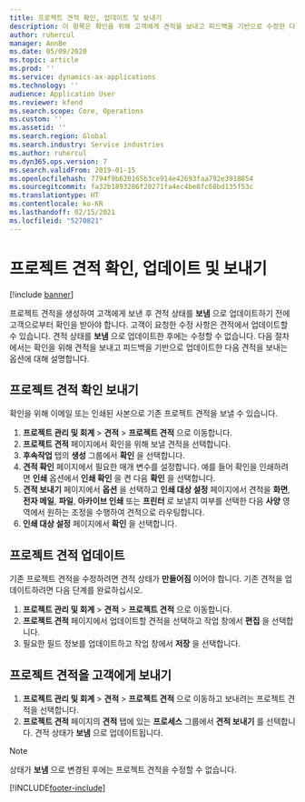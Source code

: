 ```yaml
---
title: 프로젝트 견적 확인, 업데이트 및 보내기
description: 이 항목은 확인을 위해 고객에게 견적을 보내고 피드백을 기반으로 수정한 다음 견적을 다시 보내는 방법에 대한 정보를 제공합니다.
author: ruhercul
manager: AnnBe
ms.date: 05/09/2020
ms.topic: article
ms.prod: ''
ms.service: dynamics-ax-applications
ms.technology: ''
audience: Application User
ms.reviewer: kfend
ms.search.scope: Core, Operations
ms.custom: ''
ms.assetid: ''
ms.search.region: Global
ms.search.industry: Service industries
ms.author: ruhercul
ms.dyn365.ops.version: 7
ms.search.validFrom: 2019-01-15
ms.openlocfilehash: 7794f9b620165b3ce914e42693faa792e3918854
ms.sourcegitcommit: fa32b1893286f20271fa4ec4be8fc68bd135f53c
ms.translationtype: HT
ms.contentlocale: ko-KR
ms.lasthandoff: 02/15/2021
ms.locfileid: "5270821"
---
```

# <a name="confirm-update-and-send-a-project-quotation"></a>프로젝트 견적 확인, 업데이트 및 보내기

[!include [banner](../includes/banner.md)]

프로젝트 견적을 생성하여 고객에게 보낸 후 견적 상태를 **보냄** 으로 업데이트하기 전에 고객으로부터 확인을 받아야 합니다. 고객이 요청한 수정 사항은 견적에서 업데이트할 수 있습니다. 견적 상태를 **보냄** 으로 업데이트한 후에는 수정할 수 없습니다. 다음 절차에서는 확인을 위해 견적을 보내고 피드백을 기반으로 업데이트한 다음 견적을 보내는 옵션에 대해 설명합니다.

## <a name="send-a-project-quotation-confirmation"></a>프로젝트 견적 확인 보내기  

확인을 위해 이메일 또는 인쇄된 사본으로 기존 프로젝트 견적을 보낼 수 있습니다. 

1. **프로젝트 관리 및 회계** > **견적** > **프로젝트 견적** 으로 이동합니다. 
2. **프로젝트 견적** 페이지에서 확인을 위해 보낼 견적을 선택합니다. 
3. **후속작업** 탭의 **생성** 그룹에서 **확인** 을 선택합니다. 
4. **견적 확인** 페이지에서 필요한 매개 변수를 설정합니다. 예를 들어 확인을 인쇄하려면 **인쇄** 옵션에서 **인쇄 확인** 을 켠 다음 **확인** 을 선택합니다.
5. **견적 보내기** 페이지에서 **옵션** 을 선택하고 **인쇄 대상 설정** 페이지에서 견적을 **화면**, **전자 메일**, **파일**, **아카이브 인쇄** 또는 **프린터** 로 보낼지 여부를 선택한 다음 **사양** 영역에서 원하는 조정을 수행하여 견적으로 라우팅합니다.
6. **인쇄 대상 설정** 페이지에서 **확인** 을 선택합니다.  

## <a name="update-a-project-quotation"></a>프로젝트 견적 업데이트

기존 프로젝트 견적을 수정하려면 견적 상태가 **만들어짐** 이어야 합니다. 기존 견적을 업데이트하려면 다음 단계를 완료하십시오. 

1. **프로젝트 관리 및 회계** > **견적** > **프로젝트 견적** 으로 이동합니다.
2. **프로젝트 견적** 페이지에서 업데이트할 견적을 선택하고 작업 창에서 **편집** 을 선택합니다.
3. 필요한 필드 정보를 업데이트하고 작업 창에서 **저장** 을 선택합니다.  

## <a name="send-a-project-quotation-to-a-customer"></a>프로젝트 견적을 고객에게 보내기 

1. **프로젝트 관리 및 회계** > **견적** > **프로젝트 견적** 으로 이동하고 보내려는 프로젝트 견적을 선택합니다.
2. **프로젝트 견적** 페이지의 **견적** 탭에 있는 **프로세스** 그룹에서 **견적 보내기** 를 선택합니다. 견적 상태가 **보냄** 으로 업데이트됩니다.

> [!NOTE]
> 상태가 **보냄** 으로 변경된 후에는 프로젝트 견적을 수정할 수 없습니다.


[!INCLUDE[footer-include](../includes/footer-banner.md)]